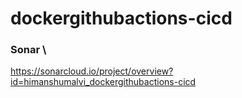 # dockergithubactions-cicd


### Sonar \
https://sonarcloud.io/project/overview?id=himanshumalvi_dockergithubactions-cicd
